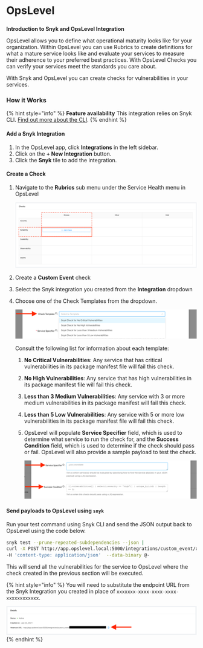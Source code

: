 # OpsLevel

###

**Introduction to Snyk and OpsLevel Integration**

OpsLevel allows you to define what operational maturity looks like for your organization. Within OpsLevel you can use Rubrics to create definitions for what a mature service looks like and evaluate your services to measure their adherence to your preferred best practices. With OpsLevel Checks you can verify your services meet the standards you care about.

With Snyk and OpsLevel you can create checks for vulnerabilities in your services.

### How it Works

{% hint style="info" %}
**Feature availability** This integration relies on Snyk CLI. [Find out more about the CLI](../../features/snyk-cli/guides-for-our-cli/cli-reference.md).
{% endhint %}

#### Add a Snyk Integration

1. In the OpsLevel app, click **Integrations** in the left sidebar.
2. Click on the **+ New Integration** button.
3. Click the **Snyk** tile to add the integration.

#### Create a Check

1.  Navigate to the **Rubrics** sub menu under the Service Health menu in OpsLevel

    <img src="../../.gitbook/assets/image (102) (1) (1) (1) (1) (1) (1) (1) (13).png" alt="" data-size="original">
2. Create a **Custom Event** check
3. Select the Snyk integration you created from the **Integration** dropdown
4.  Choose one of the Check Templates from the dropdown.

    <img src="../../.gitbook/assets/image (102) (1) (1) (1) (1) (1) (1) (1) (1) (1) (1) (1) (1) (1) (1) (1) (1) (1) (1) (1) (1) (1) (1) (1) (1) (1) (1) (1) (1) (1) (1) (1) (1) (1) (1) (1) (1) (1) (1) (1) (1).png" alt="" data-size="original">

    Consult the following list for information about each template:

    1. **No Critical Vulnerabilities**: Any service that has critical vulnerabilities in its package manifest file will fail this check.
    2. **No High Vulnerabilities**: Any service that has high vulnerabilities in its package manifest file will fail this check.
    3. **Less than 3 Medium Vulnerabilities**: Any service with 3 or more medium vulnerabilities in its package manifest will fail this check.
    4. **Less than 5 Low Vulnerabilities**: Any service with 5 or more low vulnerabilities in its package manifest file will fail this check.
    5.  OpsLevel will populate **Service Specifier** field, which is used to determine what service to run the check for, and the **Success Condition** field, which is used to determine if the check should pass or fail. OpsLevel will also provide a sample payload to test the check.

        <img src="../../.gitbook/assets/image (102) (1) (1) (1) (1) (2) (1) (1) (1) (1) (1) (1) (1) (3).png" alt="" data-size="original">

#### Send payloads to OpsLevel using `snyk`

Run your test command using Snyk CLI and send the JSON output back to OpsLevel using the code below.

```bash
snyk test --prune-repeated-subdependencies --json |
curl -X POST http://app.opslevel.local:5000/integrations/custom_event/xxxxxxx-xxxx-xxxx-xxxx-xxxxxxxxxxxx \
-H 'content-type: application/json'  --data-binary @-
```

This will send all the vulnerabilities for the service to OpsLevel where the check created in the previous section will be executed.

{% hint style="info" %}
You will need to substitute the endpoint URL from the Snyk Integration you created in place of `xxxxxxx-xxxx-xxxx-xxxx-xxxxxxxxxxxx`.

<img src="../../.gitbook/assets/image (151) (1) (1) (1) (1) (1) (1) (1) (1) (1) (1) (1) (2) (1) (1) (1) (1) (1) (1).png" alt="" data-size="original">
{% endhint %}
